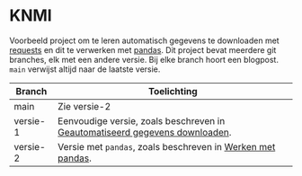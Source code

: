 # KNMI
Voorbeeld project om te leren automatisch gegevens te downloaden met [requests]() en dit te verwerken met [pandas](). Dit project bevat meerdere git branches, elk met een andere versie. Bij elke branch hoort een blogpost. `main` verwijst altijd naar de laatste versie.

| Branch   | Toelichting                                                                                                                                        |
|----------|----------------------------------------------------------------------------------------------------------------------------------------------------|
| main     | Zie versie-2                                                                                                                                       |
| versie-1 | Eenvoudige versie, zoals beschreven in  [Geautomatiseerd gegevens downloaden](https://python-cursus.nl/blog/geautomatiseerd-gegevens-downloaden/). |
| versie-2 | Versie met  `pandas`, zoals beschreven in  [Werken met pandas](https://python-cursus.nl/blog/pandas-introductie/).                                 |
